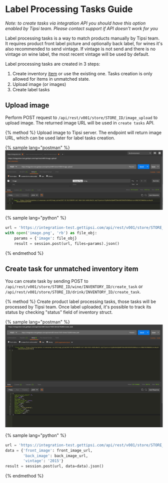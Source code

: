 # Label Processing Tasks Guide

*Note: to create tasks via integration API you should have this option enabled by Tipsi team. Please contact support if API doesn't work for you*

Label processing tasks is a way to match products manually by Tipsi team. It requires product front label picture and optionally back label, for wines it's also recommended to send vintage. If vintage is not send and there is no vintage on wine label, the most recent vintage will be used by default.

Label processing tasks are created in 3 steps:

1. Create inventory [item](/endpoints.md#create-wine-inventory) or use the existing one. Tasks creation is only allowed for items in unmatched state.
2. Upload image (or images)
3. Create label tasks

## Upload image

Perform POST request to `/api/rest/v001/store/STORE_ID/image_upload` to upload image. The returned image URL will be used in `create tasks` API.


{% method %}
Upload image to Tipsi server. The endpoint will return image URL, which can be used later for label tasks creation.

{% sample lang="postman" %}
![](/assets/image_upload.png)

{% sample lang="python" %}
```python
url = 'https://integration-test.gettipsi.com/api/rest/v001/store/STORE_ID/image_upload'
with open('image.png', 'rb') as file_obj:
    params = {'image': file_obj}
    result = session.post(url, files=params).json()
```
{% endmethod %}


## Create task for unmatched inventory item

You can create task by sending POST to `/api/rest/v001/store/STORE_ID/wine/INVENTORY_ID/create_task` or `/api/rest/v001/store/STORE_ID/drink/INVENTORY_ID/create_task`.

{% method %}
Create product label processing tasks, those tasks will be processed by Tipsi team. Once label uploaded, it's possible to track its status by checking "status" field of inventory struct.

{% sample lang="postman" %}
![](/assets/create_task.png)

{% sample lang="python" %}
```python
url = 'https://integration-test.gettipsi.com/api/rest/v001/store/STORE_ID/wine/INVENTORY_ID/create_task'
data = {'front_image': front_image_url,
        'back_image': back_image_url,
        'vintage': '2015'}
result = session.post(url, data=data).json()
```
{% endmethod %}
